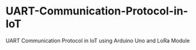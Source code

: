 # UART-Communication-Protocol-in-IoT
UART Communication Protocol in IoT using Arduino Uno and LoRa Module
